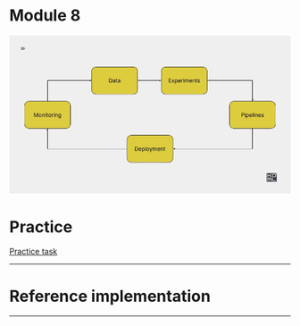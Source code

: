 # Module 8

![alt text](./../docs/monitoring.jpg)

# Practice 

[Practice task](./PRACTICE.md)

*** 

# Reference implementation

*** 
